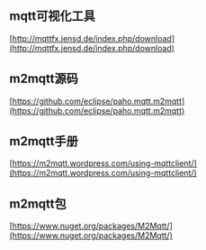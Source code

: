 ## mqtt可视化工具
[http://mqttfx.jensd.de/index.php/download](http://mqttfx.jensd.de/index.php/download)

## m2mqtt源码
[https://github.com/eclipse/paho.mqtt.m2mqtt](https://github.com/eclipse/paho.mqtt.m2mqtt)

## m2mqtt手册
[https://m2mqtt.wordpress.com/using-mqttclient/](https://m2mqtt.wordpress.com/using-mqttclient/)

## m2mqtt包
[https://www.nuget.org/packages/M2Mqtt/](https://www.nuget.org/packages/M2Mqtt/)
